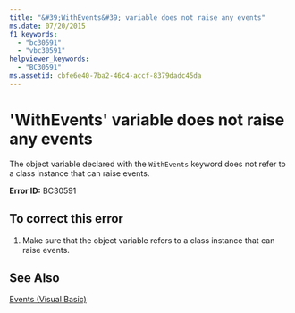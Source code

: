 ```yaml
---
title: "&#39;WithEvents&#39; variable does not raise any events"
ms.date: 07/20/2015
f1_keywords: 
  - "bc30591"
  - "vbc30591"
helpviewer_keywords: 
  - "BC30591"
ms.assetid: cbfe6e40-7ba2-46c4-accf-8379dadc45da
---
```

# &#39;WithEvents&#39; variable does not raise any events
The object variable declared with the `WithEvents` keyword does not refer to a class instance that can raise events.  
  
 **Error ID:** BC30591  
  
## To correct this error  
  
1. Make sure that the object variable refers to a class instance that can raise events.  
  
## See Also  
 [Events (Visual Basic)](~/docs/visual-basic/programming-guide/language-features/events/index.md)  
